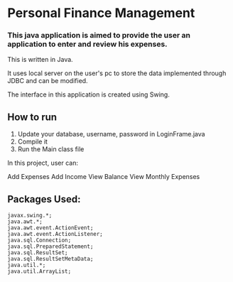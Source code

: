 # Personal Finance Management

### This java application is aimed to provide the user an application to enter and review his expenses.

This is written in Java.

It uses local server on the user's pc to store the data implemented through JDBC and can be modified.

The interface in this application is created using Swing.

## How to run
1. Update your database, username, password in LoginFrame.java
2. Compile it
3. Run the Main class file

In this project, user can:

Add Expenses
Add Income
View Balance
View Monthly Expenses

## Packages Used:
 ```
 javax.swing.*;
 java.awt.*;
 java.awt.event.ActionEvent;
 java.awt.event.ActionListener;
 java.sql.Connection;
 java.sql.PreparedStatement;
 java.sql.ResultSet;
 java.sql.ResultSetMetaData;
 java.util.*;
 java.util.ArrayList;
 ```
